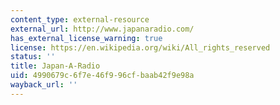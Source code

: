 ```yaml
---
content_type: external-resource
external_url: http://www.japanaradio.com/
has_external_license_warning: true
license: https://en.wikipedia.org/wiki/All_rights_reserved
status: ''
title: Japan-A-Radio
uid: 4990679c-6f7e-46f9-96cf-baab42f9e98a
wayback_url: ''
---
```

